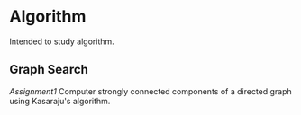 # Algorithm
Intended to study algorithm.

## Graph Search
*Assignment1*
Computer strongly connected components of a directed graph using Kasaraju's algorithm.
